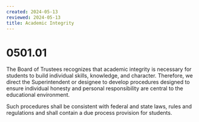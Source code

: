 ```yaml
---
created: 2024-05-13
reviewed: 2024-05-13
title: Academic Integrity
---
```


# 0501.01 

The Board of Trustees recognizes that academic integrity is necessary for students to build individual skills, knowledge, and character. Therefore, we direct the Superintendent or designee to develop procedures designed to ensure individual honesty and personal responsibility are central to the educational environment.

Such procedures shall be consistent with federal and state laws, rules and regulations and shall contain a due process provision for students.
